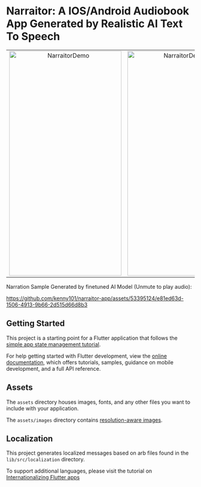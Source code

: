 # Narraitor: A IOS/Android Audiobook App Generated by Realistic AI Text To Speech

<table>
  <tr>
    <td align="center">
      <img src="https://github.com/kenny101/narraitor-app/assets/53395124/92c014bb-76f0-4dd7-84fc-ce23aa173847" alt="NarraitorDemo" width="300" height="600">
    </td>
    <td align="center">
      <img src="https://github.com/kenny101/narraitor-app/assets/53395124/a5c411d6-5204-4aa1-aeb1-9971b97e5926" alt="NarraitorDemo2" width="300" height="600">
    </td>
  </tr>
</table>

Narration Sample Generated by finetuned AI Model (Unmute to play audio):

https://github.com/kenny101/narraitor-app/assets/53395124/e81ed63d-1506-4913-9b66-2d515d66d8b3



## Getting Started

This project is a starting point for a Flutter application that follows the
[simple app state management
tutorial](https://flutter.dev/docs/development/data-and-backend/state-mgmt/simple).

For help getting started with Flutter development, view the
[online documentation](https://flutter.dev/docs), which offers tutorials,
samples, guidance on mobile development, and a full API reference.

## Assets

The `assets` directory houses images, fonts, and any other files you want to
include with your application.

The `assets/images` directory contains [resolution-aware
images](https://flutter.dev/docs/development/ui/assets-and-images#resolution-aware).

## Localization

This project generates localized messages based on arb files found in
the `lib/src/localization` directory.

To support additional languages, please visit the tutorial on
[Internationalizing Flutter
apps](https://flutter.dev/docs/development/accessibility-and-localization/internationalization)
